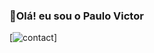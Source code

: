 ### 👋Olá! eu sou o Paulo Victor


[![contact](https://img.shields.io/badge/Gmail-D14836?style=for-the-badge&logo=gmail&logoColor=white)]
